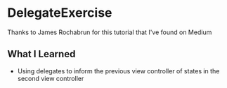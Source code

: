 # DelegateExercise
Thanks to James Rochabrun for this tutorial that I've found on Medium

## What I Learned
- Using delegates to inform the previous view controller of states in the second view controller
